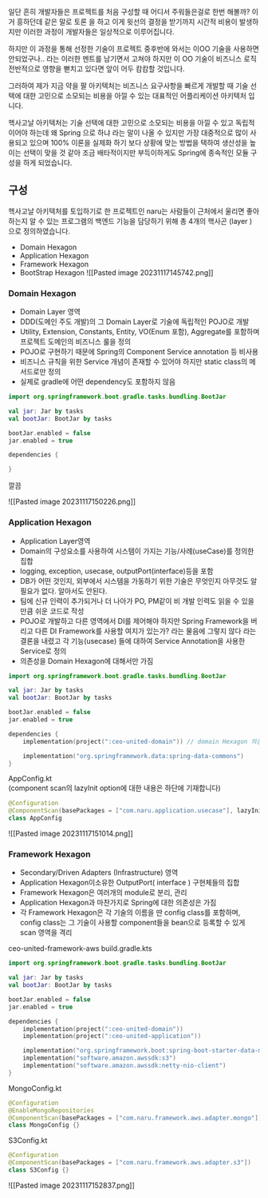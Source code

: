 일단 흔히 개발자들은 프로젝트를 처음 구성할 때 어디서 주워들은걸로 한번 해볼까? 이거 흥하던데 같은 말로 토론 을 하고 이게 윗선의 결정을 받기까지 시간적 비용이 발생하지만 이러한 과정이 개발자들은 일상적으로 이루어집니다.

하지만 이 과정을 통해 선정한 기술이 프로젝트 중후반에 와서는 이OO 기술을 사용하면 안되었구나.. 라는 이러한 멘트를 남기면서 고쳐야 하지만 이 OO 기술이 비즈니스 로직 전반적으로 영향을 뻗치고 있다면 앞이 어두 캄캄할 것입니다.

그러하여 제가 지금 약을 팔 아키텍처는 비즈니스 요구사항을 빠르게 개발할 때 기술 선택에 대한 고민으로 소모되는 비용을 아낄 수 있는 대표적인 어플리케이션 아키텍처 입니다.

헥사고날 아키텍처는 기술 선택에 대한 고민으로 소모되는 비용을 아낄 수 있고 독립적이어야 하는데 왜 Spring 으로 하냐 라는 말이 나올 수 있지만 가장 대중적으로 많이 사용되고 있으며 100% 이론을 실제화 하기 보다 상황에 맞는 방법을 택하여 생산성을 높이는 선택이 맞을 것 같아 조금 배타적이지만 부득이하게도 Spring에 종속적인 모듈 구성을 하게 되었습니다.

## 구성
헥사고날 아키텍처를 토입하기로 한 프로젝트인 naru는 사람들이 근처에서 울리면 좋아하는지 알 수 있는 프로그램의 백엔드 기능을 담당하기 위해 총 4개의 핵사곤 (layer ) 으로 정의하였습니다.

* Domain Hexagon
* Application Hexagon
* Framework Hexagon
* BootStrap Hexagon
![[Pasted image 20231117145742.png]]

### Domain Hexagon
* Domain Layer 영역
* DDD(도메인 주도 개발)의 그 Domain Layer로 기술에 독립적인 POJO로 개발
* Utility, Extension, Constants, Entity, VO(Enum 포함), Aggregate를 포함하며 프로젝트 도메인의 비즈니스 룰을 정의
* POJO로 구현하기 때문에 Spring의 Component Service annotation 등 비사용
* 비즈니스 규칙을 위한 Service 개념이 존재할 수 있어야 하지만 static class의 메서드로만 정의
* 실제로 gradle에 어떤 dependency도 포함하지 않음
```kotlin
import org.springframework.boot.gradle.tasks.bundling.BootJar

val jar: Jar by tasks
val bootJar: BootJar by tasks

bootJar.enabled = false
jar.enabled = true

dependencies {

}
```
깔끔

![[Pasted image 20231117150226.png]]

### Application Hexagon
* Application Layer영역
* Domain의 구성요소를 사용하여 시스템이 가지는 기능/사례(useCase)를 정의한 집합
* logging, exception, usecase, outputPort(interface)등을 포함
* DB가 어떤 것인지, 외부에서 시스템을 가동하기 위한 기술은 무엇인지 아무것도 알 필요가 없다. 알아서도 안된다.
* 팀에 신규 인력이 추가되거나 더 나아가 PO, PM같이 비 개발 인력도 읽을 수 있을 만큼 쉬운 코드로 작성
* POJO로 개발하고 다른 영역에서 DI를 제어해야 하지만 Spring Framework을 버리고 다른 DI Framework를 사용할 여지가 있는가? 라는 물음에 그렇지 않다 라는 결론을 내렸고 각 기능(usecase) 들에 대하여 Service Annotation을 사용한 Service로 정의
* 의존성을 Domain Hexagon에 대해서만 가짐

```kotlin
import org.springframework.boot.gradle.tasks.bundling.BootJar

val jar: Jar by tasks
val bootJar: BootJar by tasks

bootJar.enabled = false
jar.enabled = true

dependencies {
    implementation(project(":ceo-united-domain")) // domain Hexagon 의존

    implementation("org.springframework.data:spring-data-commons")
}
```
AppConfig.kt  
(component scan의 lazyInit option에 대한 내용은 하단에 기재합니다)
```kotlin
@Configuration
@ComponentScan(basePackages = ["com.naru.application.usecase"], lazyInit = true)
class AppConfig
```
![[Pasted image 20231117151014.png]]

### Framework Hexagon
* Secondary/Driven Adapters (Infrastructure) 영역
* Application Hexagon이소유한 OutputPort( interface ) 구현체들의 집합
* Framework Hexagon은 여러개의 module로 분리, 관리
* Application Hexagon과 마찬가지로 Spring에 대한 의존성은 가짐
* 각 Framework Hexagon은 각 기술의 이름을 딴 config class를 포함하며, config class는 그 기술이 사용할 component들을 bean으로 등록할 수 있게 scan 영역을 격리

ceo-united-framework-aws
build.gradle.kts
```kotlin
import org.springframework.boot.gradle.tasks.bundling.BootJar

val jar: Jar by tasks
val bootJar: BootJar by tasks

bootJar.enabled = false
jar.enabled = true

dependencies {
    implementation(project(":ceo-united-domain"))
    implementation(project(":ceo-united-application"))

    implementation("org.springframework.boot:spring-boot-starter-data-mongodb")
    implementation("software.amazon.awssdk:s3")
    implementation("software.amazon.awssdk:netty-nio-client")
}
```
MongoConfig.kt
```kotlin
@Configuration
@EnableMongoRepositories
@ComponentScan(basePackages = ["com.naru.framework.aws.adapter.mongo"])
class MongoConfig {}
```

S3Config.kt
```kotlin
@Configuration
@ComponentScan(basePackages = ["com.naru.framework.aws.adapter.s3"])
class S3Config {}
```
![[Pasted image 20231117152837.png]]
